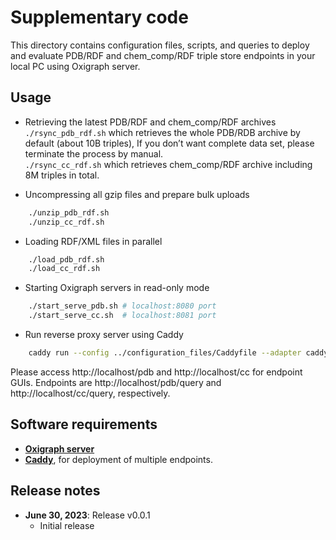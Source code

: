 # Supplementary code

This directory contains configuration files, scripts, and queries to deploy and evaluate PDB/RDF and chem_comp/RDF triple store endpoints in your local PC using Oxigraph server. 

## Usage

- Retrieving the latest PDB/RDF and chem_comp/RDF archives<br />
    `./rsync_pdb_rdf.sh` which retrieves the whole PDB/RDB archive by default (about 10B triples), If you don’t want complete data set, please terminate the process by manual.  
    `./rsync_cc_rdf.sh` which retrieves chem_comp/RDF archive including 8M triples in total.

- Uncompressing all gzip files and prepare bulk uploads
```bash
    ./unzip_pdb_rdf.sh
    ./unzip_cc_rdf.sh
```
- Loading RDF/XML files in parallel
```bash
    ./load_pdb_rdf.sh
    ./load_cc_rdf.sh
```
- Starting Oxigraph servers in read-only mode
```bash
    ./start_serve_pdb.sh # localhost:8080 port
    ./start_serve_cc.sh  # localhost:8081 port
```
- Run reverse proxy server using Caddy
```bash
    caddy run --config ../configuration_files/Caddyfile --adapter caddyfile
```

Please access http://localhost/pdb and http://localhost/cc for endpoint GUIs. Endpoints are http://localhost/pdb/query and http://localhost/cc/query, respectively.

## Software requirements

- [**Oxigraph server**](https://github.com/oxigraph/oxigraph)
- [**Caddy**](https://caddyserver.com), for deployment of multiple endpoints.

## Release notes

- **June 30, 2023**: Release v0.0.1
    - Initial release

